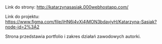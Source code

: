
Link do strony: http://katarzynasasiak.000webhostapp.com/

Link do projektu: https://www.figma.com/file/iHN6i4vXi4jMON3bdavjyH/Katarzyna-Sasiak?node-id=2%3A2

Strona przedstawia portfolio i zakres działań zawodowych autorki. 